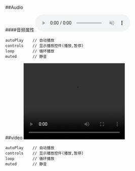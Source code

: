 ##Audio

####音频属性
	<audio src="../music/nevada.mp3" autoplay controls loop muted></audio>

	autoPlay    // 自动播放
	controls    // 显示播放控件(播放,暂停)
	loop		// 循环播放
	muted		// 静音

##video
	<video width="320" height="240"  controls autoPlay>
  		<source src="movie.mp4"  type="video/mp4">
  		<source src="movie.ogg"  type="video/ogg">
  		您的浏览器不支持 HTML5 video 标签。
	</video>
	
	autoPlay    // 自动播放
	controls    // 显示播放控件(播放,暂停)
	loop		// 循环播放
	muted		// 静音
